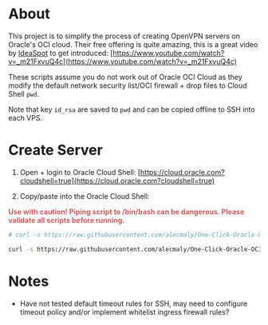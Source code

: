 # About

This project is to simplify the process of creating OpenVPN servers on Oracle's OCI cloud. Their free offering is quite amazing, this is a great video by [IdeaSpot](https://ideaspot.com.au/) to get introduced: [https://www.youtube.com/watch?v=_m21FxvuQ4c](https://www.youtube.com/watch?v=_m21FxvuQ4c)

These scripts assume you do not work out of Oracle OCI Cloud as they modify the default network security list/OCI firewall + drop files to Cloud Shell `pwd`.

Note that key `id_rsa` are saved to `pwd` and can be copied offline to SSH into each VPS. 


# Create Server

1. Open + login to Oracle Cloud Shell: [https://cloud.oracle.com?cloudshell=true](https://cloud.oracle.com?cloudshell=true)

2. Copy/paste into the Oracle Cloud Shell:

<span style='color:indianred; font-weight:bold'>Use with caution! Piping script to /bin/bash can be dangerous. Please validate all scripts before running.</span>

```bash
# curl -s https://raw.githubusercontent.com/alecmaly/One-Click-Oracle-OCI-OpenVPN-Deployment/main/new_oci_openvpn_server.sh | /bin/bash -s -- <instance_name> <cpu_count> <memory_in_gb>

curl -s https://raw.githubusercontent.com/alecmaly/One-Click-Oracle-OCI-OpenVPN-Deployment/main/new_oci_openvpn_server.sh | /bin/bash -s -- openvpn-sever 1 6
```

# Notes
- Have not tested default timeout rules for SSH, may need to configure timeout policy and/or implement whitelist ingress firewall rules?